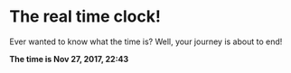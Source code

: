 # The real time clock!

Ever wanted to know what the time is? Well, your journey is about to end!

**The time is Nov 27, 2017, 22:43**